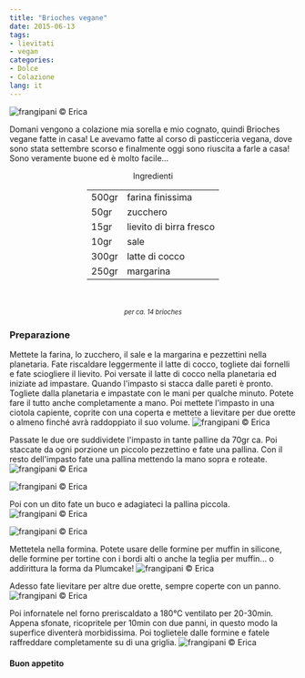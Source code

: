 ```yaml
---
title: "Brioches vegane"
date: 2015-06-13
tags:
- lievitati
- vegan
categories:
- Dolce
- Colazione
lang: it
---
```

![](header.jpg "frangipani © Erica")

Domani vengono a colazione mia sorella e mio cognato, quindi Brioches vegane fatte in casa! Le avevamo fatte al corso di pasticceria vegana, dove sono stata settembre scorso e finalmente oggi sono riuscita a farle a casa! Sono veramente buone ed è molto facile...


<div id="wrapper" style="text-align: center">
  <div id="yourdiv" style="display: inline-block;">
    <div class="ingredients">
      <div class="ingredients-title">Ingredienti</div>
      <table>
        <tbody>
          <tr>
            <td>500gr</td>
            <td>farina finissima</td>
          </tr>
          <tr>
            <td>50gr</td>
            <td>zucchero</td>
          </tr>
          <tr>
            <td>15gr</td>
            <td>lievito di birra fresco</td>
          </tr>
          <tr>
            <td>10gr</td>
            <td>sale</td>
          </tr>
          <tr>
            <td>300gr</td>
            <td>latte di cocco</td>
          </tr>
          <tr>
            <td>250gr</td>
            <td>margarina</td>
          </tr>
        </tbody>
      </table>
      <br></br>
      <i class="pull-right" style="font-size: 80%;">per ca. 14 brioches</i>
    </div>
  </div>
</div>


<h3>
  <font color="grey">
    <i class="fa-solid fa-gears"></i>
  </font> Preparazione
</h3>

Mettete la farina, lo zucchero, il sale e la margarina e pezzettini nella planetaria. Fate riscaldare leggermente il latte di cocco, togliete dai fornelli e fate sciogliere il lievito. Poi versate il latte di cocco nella planetaria ed iniziate ad impastare. Quando l'impasto si stacca dalle pareti è pronto. Togliete dalla planetaria e impastate con le mani per qualche minuto. Potete fare il tutto anche completamente a mano. Poi mettete l'impasto in una ciotola capiente, coprite con una coperta e mettete a lievitare per due orette o almeno finché avrà raddoppiato il suo volume.
![](impasto.jpg "frangipani © Erica")

Passate le due ore suddividete l'impasto in tante palline da 70gr ca. Poi staccate da ogni porzione un piccolo pezzettino e fate una pallina. Con il resto dell'impasto fate una pallina mettendo la mano sopra e roteate.
![](pallina1.jpg "frangipani © Erica")

![](pallina2.jpg "frangipani © Erica")

Poi con un dito fate un buco e adagiateci la pallina piccola.
![](buco.jpg "frangipani © Erica")

![](fatta.jpg "frangipani © Erica")

Mettetela nella formina. Potete usare delle formine per muffin in silicone, delle formine per tortine con i bordi alti o anche la teglia per muffin... o addirittura la forma da Plumcake!
![](teglia.jpg "frangipani © Erica")

Adesso fate lievitare per altre due orette, sempre coperte con un panno.
![](lievitate.jpg "frangipani © Erica")

Poi infornatele nel forno preriscaldato a 180°C ventilato per 20-30min. Appena sfonate, ricopritele per 10min con due panni, in questo modo la superfice diventerà morbidissima. Poi toglietele dalle formine e fatele raffreddare completamente su di una griglia.
![](risultato.jpg "frangipani © Erica")

<h4>Buon appetito
  <font color="red">
    <i class="fa-regular fa-face-smile"></i>
  </font>
</h4>

